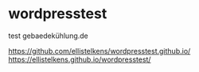 # wordpresstest
test gebaedekühlung.de

https://github.com/ellistelkens/wordpresstest.github.io/
https://ellistelkens.github.io/wordpresstest/
